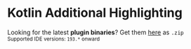 # Kotlin Additional Highlighting

Looking for the latest **plugin binaries**? Get them [here][1] as `.zip`  
<small>Supported IDE versions: `193.*` onward</small>

[1]: https://github.com/lppedd/idea-kotlin-additional-highlighting/releases/download/0.1.0/kotlin-additional-highlighting-0.1.0.zip
